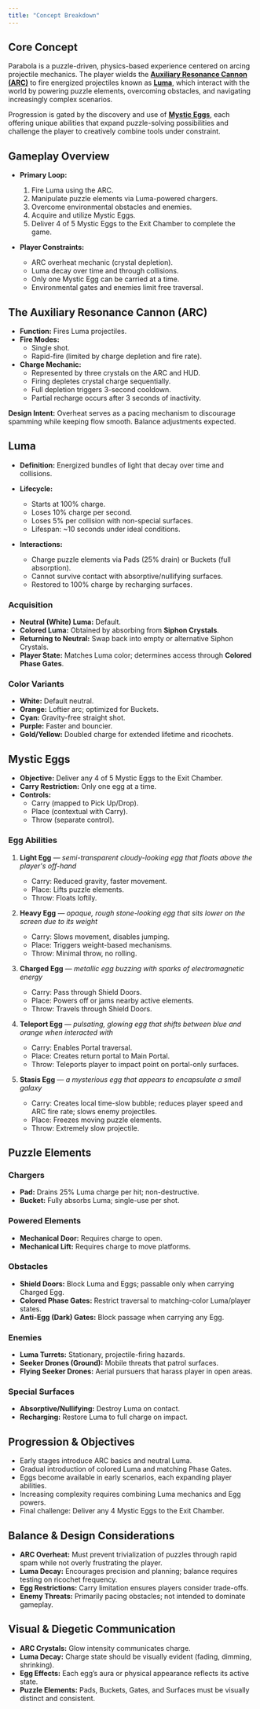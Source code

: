 ```yaml
---
title: "Concept Breakdown"
---
```


## Core Concept

Parabola is a puzzle-driven, physics-based experience centered on arcing projectile mechanics. The player wields the **[Auxiliary Resonance Cannon (ARC)](/charter/breakdown/#the-auxiliary-resonance-cannon-arc)** to fire energized projectiles known as **[Luma](/charter/breakdown/#luma)**, which interact with the world by powering puzzle elements, overcoming obstacles, and navigating increasingly complex scenarios.

Progression is gated by the discovery and use of **[Mystic Eggs](/charter/breakdown/#mystic-eggs)**, each offering unique abilities that expand puzzle-solving possibilities and challenge the player to creatively combine tools under constraint.

## Gameplay Overview

- **Primary Loop:**

  1. Fire Luma using the ARC.
  2. Manipulate puzzle elements via Luma-powered chargers.
  3. Overcome environmental obstacles and enemies.
  4. Acquire and utilize Mystic Eggs.
  5. Deliver 4 of 5 Mystic Eggs to the Exit Chamber to complete the game.

- **Player Constraints:**
  - ARC overheat mechanic (crystal depletion).
  - Luma decay over time and through collisions.
  - Only one Mystic Egg can be carried at a time.
  - Environmental gates and enemies limit free traversal.

## The Auxiliary Resonance Cannon (ARC)

- **Function:** Fires Luma projectiles.
- **Fire Modes:**
  - Single shot.
  - Rapid-fire (limited by charge depletion and fire rate).
- **Charge Mechanic:**
  - Represented by three crystals on the ARC and HUD.
  - Firing depletes crystal charge sequentially.
  - Full depletion triggers 3-second cooldown.
  - Partial recharge occurs after 3 seconds of inactivity.

**Design Intent:** Overheat serves as a pacing mechanism to discourage spamming while keeping flow smooth. Balance adjustments expected.

## Luma

- **Definition:** Energized bundles of light that decay over time and collisions.
- **Lifecycle:**

  - Starts at 100% charge.
  - Loses 10% charge per second.
  - Loses 5% per collision with non-special surfaces.
  - Lifespan: ~10 seconds under ideal conditions.

- **Interactions:**
  - Charge puzzle elements via Pads (25% drain) or Buckets (full absorption).
  - Cannot survive contact with absorptive/nullifying surfaces.
  - Restored to 100% charge by recharging surfaces.

### Acquisition

- **Neutral (White) Luma:** Default.
- **Colored Luma:** Obtained by absorbing from **Siphon Crystals**.
- **Returning to Neutral:** Swap back into empty or alternative Siphon Crystals.
- **Player State:** Matches Luma color; determines access through **Colored Phase Gates**.

### Color Variants

- **White:** Default neutral.
- **Orange:** Loftier arc; optimized for Buckets.
- **Cyan:** Gravity-free straight shot.
- **Purple:** Faster and bouncier.
- **Gold/Yellow:** Doubled charge for extended lifetime and ricochets.

## Mystic Eggs

- **Objective:** Deliver any 4 of 5 Mystic Eggs to the Exit Chamber.
- **Carry Restriction:** Only one egg at a time.
- **Controls:**
  - Carry (mapped to Pick Up/Drop).
  - Place (contextual with Carry).
  - Throw (separate control).

### Egg Abilities

1. **Light Egg** — _semi-transparent cloudy-looking egg that floats above the player's off-hand_

   - Carry: Reduced gravity, faster movement.
   - Place: Lifts puzzle elements.
   - Throw: Floats loftily.

2. **Heavy Egg** — _opaque, rough stone-looking egg that sits lower on the screen due to its weight_

   - Carry: Slows movement, disables jumping.
   - Place: Triggers weight-based mechanisms.
   - Throw: Minimal throw, no rolling.

3. **Charged Egg** — _metallic egg buzzing with sparks of electromagnetic energy_

   - Carry: Pass through Shield Doors.
   - Place: Powers off or jams nearby active elements.
   - Throw: Travels through Shield Doors.

4. **Teleport Egg** — _pulsating, glowing egg that shifts between blue and orange when interacted with_

   - Carry: Enables Portal traversal.
   - Place: Creates return portal to Main Portal.
   - Throw: Teleports player to impact point on portal-only surfaces.

5. **Stasis Egg** — _a mysterious egg that appears to encapsulate a small galaxy_
   - Carry: Creates local time-slow bubble; reduces player speed and ARC fire rate; slows enemy projectiles.
   - Place: Freezes moving puzzle elements.
   - Throw: Extremely slow projectile.

## Puzzle Elements

### Chargers

- **Pad:** Drains 25% Luma charge per hit; non-destructive.
- **Bucket:** Fully absorbs Luma; single-use per shot.

### Powered Elements

- **Mechanical Door:** Requires charge to open.
- **Mechanical Lift:** Requires charge to move platforms.

### Obstacles

- **Shield Doors:** Block Luma and Eggs; passable only when carrying Charged Egg.
- **Colored Phase Gates:** Restrict traversal to matching-color Luma/player states.
- **Anti-Egg (Dark) Gates:** Block passage when carrying any Egg.

### Enemies

- **Luma Turrets:** Stationary, projectile-firing hazards.
- **Seeker Drones (Ground):** Mobile threats that patrol surfaces.
- **Flying Seeker Drones:** Aerial pursuers that harass player in open areas.

### Special Surfaces

- **Absorptive/Nullifying:** Destroy Luma on contact.
- **Recharging:** Restore Luma to full charge on impact.

## Progression & Objectives

- Early stages introduce ARC basics and neutral Luma.
- Gradual introduction of colored Luma and matching Phase Gates.
- Eggs become available in early scenarios, each expanding player abilities.
- Increasing complexity requires combining Luma mechanics and Egg powers.
- Final challenge: Deliver any 4 Mystic Eggs to the Exit Chamber.

## Balance & Design Considerations

- **ARC Overheat:** Must prevent trivialization of puzzles through rapid spam while not overly frustrating the player.
- **Luma Decay:** Encourages precision and planning; balance requires testing on ricochet frequency.
- **Egg Restrictions:** Carry limitation ensures players consider trade-offs.
- **Enemy Threats:** Primarily pacing obstacles; not intended to dominate gameplay.

## Visual & Diegetic Communication

- **ARC Crystals:** Glow intensity communicates charge.
- **Luma Decay:** Charge state should be visually evident (fading, dimming, shrinking).
- **Egg Effects:** Each egg’s aura or physical appearance reflects its active state.
- **Puzzle Elements:** Pads, Buckets, Gates, and Surfaces must be visually distinct and consistent.
